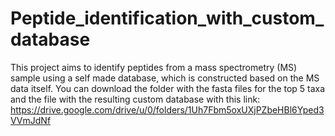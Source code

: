 # Peptide_identification_with_custom_database
This project aims to identify peptides from a mass spectrometry (MS) sample using a self made database, which is constructed based on the MS data itself. 
You can download the folder with the fasta files for the top 5 taxa and the file with the resulting custom database with this link: https://drive.google.com/drive/u/0/folders/1Uh7Fbm5oxUXjPZbeHBl6Yped3VVmJdNf 
